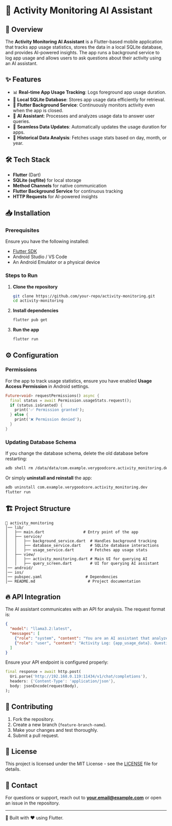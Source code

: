 # 📱 Activity Monitoring AI Assistant

## 🚀 Overview
The **Activity Monitoring AI Assistant** is a Flutter-based mobile application that tracks app usage statistics, stores the data in a local SQLite database, and provides AI-powered insights. The app runs a background service to log app usage and allows users to ask questions about their activity using an AI assistant.

## ✨ Features
- 📊 **Real-time App Usage Tracking**: Logs foreground app usage duration.
- 💾 **Local SQLite Database**: Stores app usage data efficiently for retrieval.
- 📡 **Flutter Background Service**: Continuously monitors activity even when the app is closed.
- 🤖 **AI Assistant**: Processes and analyzes usage data to answer user queries.
- 🔄 **Seamless Data Updates**: Automatically updates the usage duration for apps.
- 📅 **Historical Data Analysis**: Fetches usage stats based on day, month, or year.

## 🛠️ Tech Stack
- **Flutter** (Dart)
- **SQLite (sqflite)** for local storage
- **Method Channels** for native communication
- **Flutter Background Service** for continuous tracking
- **HTTP Requests** for AI-powered insights

## 📥 Installation
### Prerequisites
Ensure you have the following installed:
- [Flutter SDK](https://flutter.dev/docs/get-started/install)
- Android Studio / VS Code
- An Android Emulator or a physical device

### Steps to Run
1. **Clone the repository**
   ```sh
   git clone https://github.com/your-repo/activity-monitoring.git
   cd activity-monitoring
   ```
2. **Install dependencies**
   ```sh
   flutter pub get
   ```
3. **Run the app**
   ```sh
   flutter run
   ```

## ⚙️ Configuration
### **Permissions**
For the app to track usage statistics, ensure you have enabled **Usage Access Permission** in Android settings.

```dart
Future<void> requestPermissions() async {
  final status = await Permission.usageStats.request();
  if (status.isGranted) {
    print('✅ Permission granted');
  } else {
    print('❌ Permission denied');
  }
}
```

### **Updating Database Schema**
If you change the database schema, delete the old database before restarting:
```sh
adb shell rm /data/data/com.example.verygoodcore.activity_monitoring.dev/databases/app_usage.db
```
Or simply **uninstall and reinstall** the app:
```sh
adb uninstall com.example.verygoodcore.activity_monitoring.dev
flutter run
```

## 🏗️ Project Structure
```
📂 activity_monitoring
│── lib/
│   ├── main.dart                 # Entry point of the app
│   ├── service/
│   │   ├── background_service.dart  # Handles background tracking
│   │   ├── database_service.dart    # SQLite database interactions
│   │   ├── usage_service.dart       # Fetches app usage stats
│   ├── view/
│   │   ├── activity_monitoring.dart # Main UI for querying AI
│   │   ├── query_screen.dart        # UI for querying AI assistant
│── android/
│── ios/
│── pubspec.yaml                   # Dependencies
│── README.md                       # Project documentation
```

## 🔥 API Integration
The AI assistant communicates with an API for analysis. The request format is:
```json
{
  "model": "llama3.2:latest",
  "messages": [
    {"role": "system", "content": "You are an AI assistant that analyzes app usage history."},
    {"role": "user", "content": "Activity Log: {app_usage_data}. Question: {user_query}"}
  ]
}
```
Ensure your API endpoint is configured properly:
```dart
final response = await http.post(
  Uri.parse('http://192.168.0.119:11434/v1/chat/completions'),
  headers: {'Content-Type': 'application/json'},
  body: jsonEncode(requestBody),
);
```

## 🤝 Contributing
1. Fork the repository.
2. Create a new branch (`feature-branch-name`).
3. Make your changes and test thoroughly.
4. Submit a pull request.

## 📝 License
This project is licensed under the MIT License - see the [LICENSE](LICENSE) file for details.

## 📩 Contact
For questions or support, reach out to **your.email@example.com** or open an issue in the repository.

---
🎯 Built with ❤️ using Flutter.
